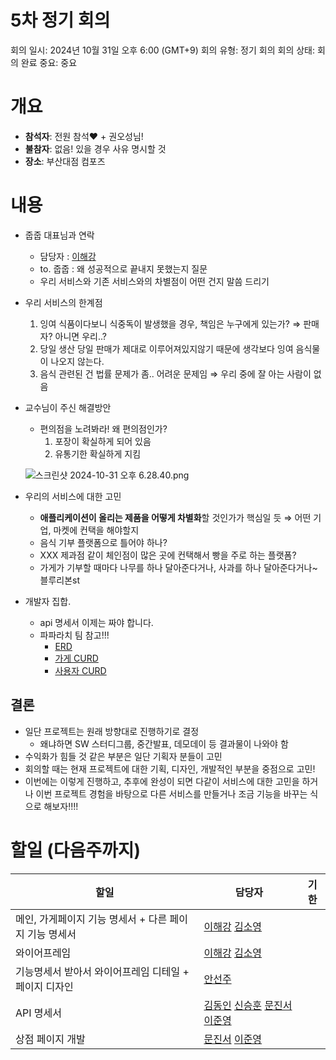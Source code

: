 # 5차 정기 회의

회의 일시: 2024년 10월 31일 오후 6:00 (GMT+9)
회의 유형: 정기 회의
회의 상태: 회의 완료
중요: 중요

# 개요

- **참석자**: 전원 참석❤️ + 권오성님!
- **불참자**: 없음! 있을 경우 사유 명시할 것
- **장소**: 부산대점 컴포즈

# 내용

- 줍줍 대표님과 연락
    - 담당자 : [이해강](https://www.notion.so/4ffc77f96efe411991f6ce3264044af2?pvs=21)
    - to. 줍줍 : 왜 성공적으로 끝내지 못했는지 질문
    - 우리 서비스와 기존 서비스와의 차별점이 어떤 건지 말씀 드리기
- 우리 서비스의 한계점
    1. 잉여 식품이다보니 식중독이 발생했을 경우, 책임은 누구에게 있는가? ⇒ 판매자? 아니면 우리..?
    2. 당일 생산 당일 판매가 제대로 이루어져있지않기 때문에 생각보다 잉여 음식물이 나오지 않는다. 
    3. 음식 관련된 건 법률 문제가 좀.. 어려운 문제임 ⇒ 우리 중에 잘 아는 사람이 없음
- 교수님이 주신 해결방안
    - 편의점을 노려봐라! 왜 편의점인가?
        1. 포장이 확실하게 되어 있음
        2. 유통기한 확실하게 지킴
    
    ![스크린샷 2024-10-31 오후 6.28.40.png](5%E1%84%8E%E1%85%A1%20%E1%84%8C%E1%85%A5%E1%86%BC%E1%84%80%E1%85%B5%20%E1%84%92%E1%85%AC%E1%84%8B%E1%85%B4%20129e3d4189a58073b3e4e90a735603b9/%25E1%2584%2589%25E1%2585%25B3%25E1%2584%258F%25E1%2585%25B3%25E1%2584%2585%25E1%2585%25B5%25E1%2586%25AB%25E1%2584%2589%25E1%2585%25A3%25E1%2586%25BA_2024-10-31_%25E1%2584%258B%25E1%2585%25A9%25E1%2584%2592%25E1%2585%25AE_6.28.40.png)
    
- 우리의 서비스에 대한 고민
    - **애플리케이션이 올리는 제품을 어떻게 차별화**할 것인가가 핵심일 듯 ⇒ 어떤 기업, 마켓에 컨택을 해야할지
    - 음식 기부 플랫폼으로 틀어야 하나?
    - XXX 제과점 같이 체인점이 많은 곳에 컨택해서 빵을 주로 하는 플랫폼?
    - 가게가 기부할 때마다 나무를 하나 달아준다거나, 사과를 하나 달아준다거나~ 블루리본st
- 개발자 집합.
    - api 명세서 이제는 짜야 합니다.
    - 파파라치 팀 참고!!!
        - [ERD](https://www.notion.so/ERD-119e3d4189a58048aa8dff926733aace?pvs=21)
        - [가게 CURD](https://www.notion.so/CURD-11ae3d4189a58004a7aec605af2897b9?pvs=21)
        - [사용자 CURD](https://www.notion.so/CURD-11ae3d4189a5804ea0b0d45c698a6194?pvs=21)

## 결론

- 일단 프로젝트는 원래 방향대로 진행하기로 결정
    - 왜냐하면 SW 스터디그룹, 중간발표, 데모데이 등 결과물이 나와야 함
- 수익화가 힘들 것 같은 부분은 일단 기획자 분들이 고민
- 회의할 때는 현재 프로젝트에 대한 기획, 디자인, 개발적인 부분을 중점으로 고민!
- 이번에는 이렇게 진행하고, 추후에 완성이 되면 다같이 서비스에 대한 고민을 하거나 이번 프로젝트 경험을 바탕으로 다른 서비스를 만들거나 조금 기능을 바꾸는 식으로 해보자!!!!

# 할일 (다음주까지)

| 할일 | **담당자** | **기한** |
| --- | --- | --- |
| 메인, 가게페이지 기능 명세서 + 다른 페이지 기능 명세서 | [이해강](https://www.notion.so/4ffc77f96efe411991f6ce3264044af2?pvs=21) [김소영](https://www.notion.so/be33e39282ab4a4fa99979cd8ecfb89f?pvs=21)  |  |
| 와이어프레임 | [이해강](https://www.notion.so/4ffc77f96efe411991f6ce3264044af2?pvs=21) [김소영](https://www.notion.so/be33e39282ab4a4fa99979cd8ecfb89f?pvs=21)  |  |
| 기능명세서 받아서 와이어프레임 디테일 + 페이지 디자인 | [안선주](https://www.notion.so/7e9439a68ec54f179a8199de649389bf?pvs=21)  |  |
| API 명세서 | [김동인](https://www.notion.so/8feed719f3484da4a0c11ac760056267?pvs=21) [신승훈](https://www.notion.so/11ae3d4189a58067b64adcaba49e2099?pvs=21) [문진서](https://www.notion.so/36e0c3de905442969750459cdc959f73?pvs=21) [이준영](https://www.notion.so/261e7c453c9148a79157dab8033098fb?pvs=21)  |  |
| 상점 페이지 개발 | [문진서](https://www.notion.so/36e0c3de905442969750459cdc959f73?pvs=21) [이준영](https://www.notion.so/261e7c453c9148a79157dab8033098fb?pvs=21)  |  |